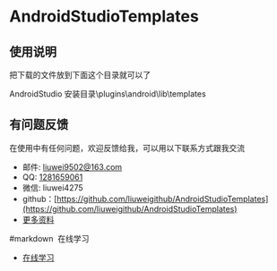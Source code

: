 # AndroidStudioTemplates


## 使用说明
把下载的文件放到下面这个目录就可以了

AndroidStudio 安装目录\plugins\android\lib\templates


## 有问题反馈
在使用中有任何问题，欢迎反馈给我，可以用以下联系方式跟我交流

* 邮件: liuwei9502@163.com
* QQ: [1281659061](https://user.qzone.qq.com/1281659061)
* 微信: liuwei4275
* github：[https://github.com/liuweigithub/AndroidStudioTemplates](https://github.com/liuweigithub/AndroidStudioTemplates)
* [更多资料](http://www.linxins.com/)







#markdown  在线学习  

* [在线学习](http://mahua.jser.me/)

